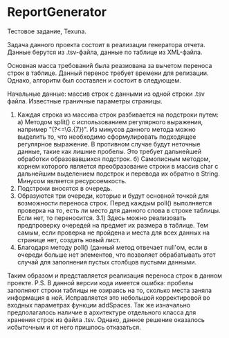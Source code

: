 # ReportGenerator

Тестовое задание, Texuna.

Задача данного проекта состоит в реализации генератора отчета.
Данные берутся из .tsv-файла, данные по таблице из XML-файла.

Основная масса требований была реазиована за вычетом переноса строк в таблице.
Данный перенос требует времени для релизации.
Однако, алгоритм был составлен и состоит в следующем.

Начальные данные: массив строк с данными из одной строки .tsv файла. Известные граничные параметры страницы.

1) Каждая строка из массива строк разбивается на подстроки путем:
  а) Методом split() с использованием регулярного выражения, например "(?<=\G.{7})". Из минусов данного метода можно выделить то, что необходимо сформулировать подходящее регулярное выражение. В противном случае будут неточные данные, такие как лишние пробелы. Это требует дальнейшей обработки образовавшихся подстрок.
  б) Самописным методом, корнем которого является преобразование строки в массив char с дальнейшим выделением подстрок и перевода их обратно в String. Минусом является ресурсоемкость. 
2) Подстроки вносятся в очередь.
3) Образуются три очереди, которые и будут основной точкой для возможности переноса строк. Перед каждым poll() выполняется проверка на то, есть ли место для данного слова в строке таблицы. Если нет, то переносится.
3.1) Здесь можно реализовать предпроверку очередей на предмет их размера в таблице. Тем самым, если проверка не пройдена и места для всех данных на странице нет, создать новый лист.
4) Благодаря методу poll() (данный метод отвечает null'ом, если в очереди больше нет элементов, что позволяет обрабатывать этот случай для заполнения пустых столбцов пустыми данными.


Таким образом и представляется реализация переноса строк в данном проекте.
P.S. В данной версии кода имеется ошибка: пробелы заполняют строки таблицы не озираясь на то, сколько места заняла информация в ней. Исправляется это небольшой корректировой во входных параметрах функции addSpaces.
Так же изначально предполагалось наличие в архитектуре отдельного класса для хранения строк из файла .tsv. Однако, данное решение оказалось исбыточным и от него пришлось отказаться.

